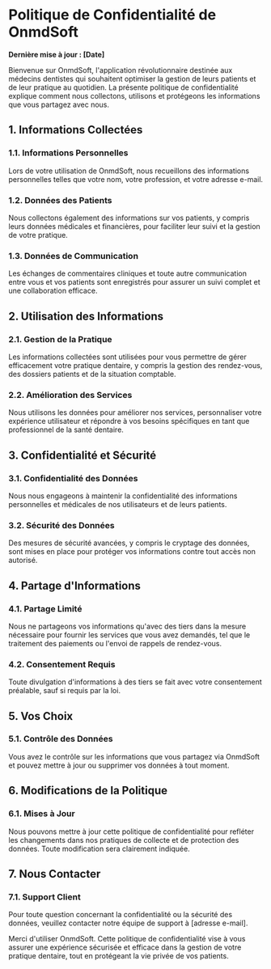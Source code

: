 # Politique de Confidentialité de OnmdSoft

**Dernière mise à jour : [Date]**

Bienvenue sur OnmdSoft, l'application révolutionnaire destinée aux médecins dentistes qui souhaitent optimiser la gestion de leurs patients et de leur pratique au quotidien. La présente politique de confidentialité explique comment nous collectons, utilisons et protégeons les informations que vous partagez avec nous.

## 1. Informations Collectées

### 1.1. Informations Personnelles
Lors de votre utilisation de OnmdSoft, nous recueillons des informations personnelles telles que votre nom, votre profession, et votre adresse e-mail.

### 1.2. Données des Patients
Nous collectons également des informations sur vos patients, y compris leurs données médicales et financières, pour faciliter leur suivi et la gestion de votre pratique.

### 1.3. Données de Communication
Les échanges de commentaires cliniques et toute autre communication entre vous et vos patients sont enregistrés pour assurer un suivi complet et une collaboration efficace.

## 2. Utilisation des Informations

### 2.1. Gestion de la Pratique
Les informations collectées sont utilisées pour vous permettre de gérer efficacement votre pratique dentaire, y compris la gestion des rendez-vous, des dossiers patients et de la situation comptable.

### 2.2. Amélioration des Services
Nous utilisons les données pour améliorer nos services, personnaliser votre expérience utilisateur et répondre à vos besoins spécifiques en tant que professionnel de la santé dentaire.

## 3. Confidentialité et Sécurité

### 3.1. Confidentialité des Données
Nous nous engageons à maintenir la confidentialité des informations personnelles et médicales de nos utilisateurs et de leurs patients.

### 3.2. Sécurité des Données
Des mesures de sécurité avancées, y compris le cryptage des données, sont mises en place pour protéger vos informations contre tout accès non autorisé.

## 4. Partage d'Informations

### 4.1. Partage Limité
Nous ne partageons vos informations qu'avec des tiers dans la mesure nécessaire pour fournir les services que vous avez demandés, tel que le traitement des paiements ou l'envoi de rappels de rendez-vous.

### 4.2. Consentement Requis
Toute divulgation d'informations à des tiers se fait avec votre consentement préalable, sauf si requis par la loi.

## 5. Vos Choix

### 5.1. Contrôle des Données
Vous avez le contrôle sur les informations que vous partagez via OnmdSoft et pouvez mettre à jour ou supprimer vos données à tout moment.

## 6. Modifications de la Politique

### 6.1. Mises à Jour
Nous pouvons mettre à jour cette politique de confidentialité pour refléter les changements dans nos pratiques de collecte et de protection des données. Toute modification sera clairement indiquée.

## 7. Nous Contacter

### 7.1. Support Client
Pour toute question concernant la confidentialité ou la sécurité des données, veuillez contacter notre équipe de support à [adresse e-mail].

Merci d'utiliser OnmdSoft. Cette politique de confidentialité vise à vous assurer une expérience sécurisée et efficace dans la gestion de votre pratique dentaire, tout en protégeant la vie privée de vos patients.
